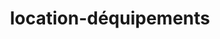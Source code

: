 ---
title: "location-déquipements"
type: "location-déquipements"
layout: "location-déquipements"
---